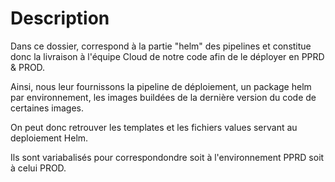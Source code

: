 # Description

Dans ce dossier, correspond à la partie "helm" des pipelines et constitue donc la livraison à l'équipe Cloud de notre code afin de le déployer en PPRD & PROD.

Ainsi, nous leur fournissons la pipeline de déploiement, un package helm par environnement, les images buildées de la dernière version du code de certaines images.

On peut donc retrouver les templates et les fichiers values servant au deploiement Helm.

Ils sont variabalisés pour correspondondre soit à l'environnement PPRD soit à celui PROD.